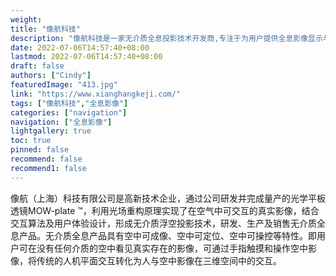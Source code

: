 ```yaml
---
weight: 
title: "像航科技"
description: "像航科技是一家无介质全息投影技术开发商,专注于为用户提供全息影像显示与浮空人机交互操作解决方案,适用于汽车、医疗、航空等多种领域。"
date: 2022-07-06T14:57:40+08:00
lastmod: 2022-07-06T14:57:40+08:00
draft: false
authors: ["Cindy"]
featuredImage: "413.jpg"
link: "https://www.xianghangkeji.com/"
tags: ["像航科技","全息影像"]
categories: ["navigation"]
navigation: ["全息影像"]
lightgallery: true
toc: true
pinned: false
recommend: false
recommend1: false
---
```


像航（上海）科技有限公司是高新技术企业，通过公司研发并完成量产的光学平板透镜MOW-plate ™️，利用光场重构原理实现了在空气中可交互的真实影像，结合交互算法及用户体验设计，形成无介质浮空投影技术，研发、生产及销售无介质全息产品。无介质全息产品具有空中可成像、空中可定位、空中可操控等特性。即用户可在没有任何介质的空中看见真实存在的影像，可通过手指触摸和操作空中影像，将传统的人机平面交互转化为人与空中影像在三维空间中的交互。